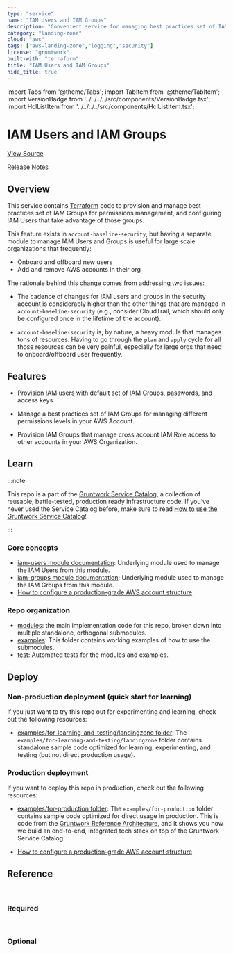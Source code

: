 ```yaml
---
type: "service"
name: "IAM Users and IAM Groups"
description: "Convenient service for managing best practices set of IAM Groups for permissions management, and configuring IAM Users that take advantage of those groups."
category: "landing-zone"
cloud: "aws"
tags: ["aws-landing-zone","logging","security"]
license: "gruntwork"
built-with: "terraform"
title: "IAM Users and IAM Groups"
hide_title: true
---
```


import Tabs from '@theme/Tabs';
import TabItem from '@theme/TabItem';
import VersionBadge from '../../../../src/components/VersionBadge.tsx';
import HclListItem from '../../../../src/components/HclListItem.tsx';

<VersionBadge version="0.85.0" lastModifiedVersion="0.50.2"/>

# IAM Users and IAM Groups


<a href="https://github.com/gruntwork-io/terraform-aws-service-catalog/tree/master/modules/landingzone/iam-users-and-groups" className="link-button">View Source</a>

<a href="https://github.com/gruntwork-io/terraform-aws-service-catalog/releases?q=landingzone%2Fiam-users-and-groups" className="link-button" title="Release notes for only the service catalog versions which impacted this service.">Release Notes</a>

## Overview

This service contains [Terraform](https://www.terraform.io) code to provision and manage best practices set of IAM
Groups for permissions management, and configuring IAM Users that take advantage of those groups.

This feature exists in `account-baseline-security`, but having a separate module to manage IAM Users and Groups is
useful for large scale organizations that frequently:

*   Onboard and offboard new users
*   Add and remove AWS accounts in their org

The rationale behind this change comes from addressing two issues:

*   The cadence of changes for IAM users and groups in the security account is considerably higher than the other things
    that are managed in `account-baseline-security` (e.g., consider CloudTrail, which should only be configured once in
    the lifetime of the account).

*   `account-baseline-security` is, by nature, a heavy module that manages tons of resources. Having to go through the
    `plan` and `apply` cycle for all those resources can be very painful, especially for large orgs that need to
    onboard/offboard user frequently.

## Features

*   Provision IAM users with default set of IAM Groups, passwords, and access keys.

*   Manage a best practices set of IAM Groups for managing different permissions levels in your AWS Account.

*   Provision IAM Groups that manage cross account IAM Role access to other accounts in your AWS Organization.

## Learn

:::note

This repo is a part of the [Gruntwork Service Catalog](https://github.com/gruntwork-io/terraform-aws-service-catalog/),
a collection of reusable, battle-tested, production ready infrastructure code.
If you’ve never used the Service Catalog before, make sure to read
[How to use the Gruntwork Service Catalog](https://docs.gruntwork.io/reference/services/intro/overview)!

:::

### Core concepts

*   [iam-users module documentation](https://github.com/gruntwork-io/terraform-aws-security/tree/master/modules/iam-users): Underlying
    module used to manage the IAM Users from this module.
*   [iam-groups module documentation](https://github.com/gruntwork-io/terraform-aws-security/tree/master/modules/iam-groups): Underlying
    module used to manage the IAM Groups from this module.
*   [How to configure a production-grade AWS account structure](https://docs.gruntwork.io/guides/build-it-yourself/landing-zone/)

### Repo organization

*   [modules](https://github.com/gruntwork-io/terraform-aws-service-catalog/tree/master/modules): the main implementation code for this repo, broken down into multiple standalone, orthogonal submodules.
*   [examples](https://github.com/gruntwork-io/terraform-aws-service-catalog/tree/master/examples): This folder contains working examples of how to use the submodules.
*   [test](https://github.com/gruntwork-io/terraform-aws-service-catalog/tree/master/test): Automated tests for the modules and examples.

## Deploy

### Non-production deployment (quick start for learning)

If you just want to try this repo out for experimenting and learning, check out the following resources:

*   [examples/for-learning-and-testing/landingzone folder](https://github.com/gruntwork-io/terraform-aws-service-catalog/tree/master/examples/for-learning-and-testing/landingzone): The
    `examples/for-learning-and-testing/landingzone` folder contains standalone sample code optimized for learning,
    experimenting, and testing (but not direct production usage).

### Production deployment

If you want to deploy this repo in production, check out the following resources:

*   [examples/for-production folder](https://github.com/gruntwork-io/terraform-aws-service-catalog/tree/master/examples/for-production): The `examples/for-production` folder contains sample code
    optimized for direct usage in production. This is code from the
    [Gruntwork Reference Architecture](https://gruntwork.io/reference-architecture/), and it shows you how we build an
    end-to-end, integrated tech stack on top of the Gruntwork Service Catalog.

*   [How to configure a production-grade AWS account structure](https://docs.gruntwork.io/guides/build-it-yourself/landing-zone/)

## Reference

<Tabs>
<TabItem value="inputs" label="Inputs" default>

<br/>

### Required

<HclListItem name="aws_account_id" requirement="required" description="The AWS Account ID the template should be operated on. This avoids misconfiguration errors caused by environment variables." type="string"/>


<br/>


### Optional

<HclListItem name="auto_deploy_permissions" requirement="optional" description="A list of IAM permissions (e.g. ec2:*) that will be added to an IAM Group for doing automated deployments. NOTE: If <a href=#should_create_iam_group_auto_deploy><code>should_create_iam_group_auto_deploy</code></a> is true, the list must have at least one element (e.g. '*')." type="list" typeDetails="list(string)" defaultValue="[]"/>

<HclListItem name="cloudtrail_kms_key_arn" requirement="optional" description="The ARN of a KMS CMK used to encrypt CloudTrail logs. If set, the logs group will include permissions to decrypt using this CMK." type="string" defaultValue="null"/>

<HclListItem name="cross_account_access_all_group_name" requirement="optional" description="The name of the IAM group that will grant access to all external AWS accounts in <a href=#iam_groups_for_cross_account_access><code>iam_groups_for_cross_account_access</code></a>." type="string" defaultValue="_all-accounts"/>

<HclListItem name="enable_iam_groups" requirement="optional" description="A feature flag to enable or disable the IAM Groups module." type="bool" defaultValue="true"/>

<HclListItem name="force_destroy_users" requirement="optional" description="When destroying this user, destroy even if it has non-Terraform-managed IAM access keys, login profile, or MFA devices. Without <a href=#force_destroy><code>force_destroy</code></a> a user with non-Terraform-managed access keys and login profile will fail to be destroyed." type="bool" defaultValue="false"/>

<HclListItem name="iam_group_developers_permitted_services" requirement="optional" description="A list of AWS services for which the developers IAM Group will receive full permissions. See https://goo.gl/ZyoHlz to find the IAM Service name. For example, to grant developers access only to EC2 and Amazon Machine Learning, use the value ['ec2','machinelearning']. Do NOT add iam to the list of services, or that will grant Developers de facto admin access. If you need to grant iam privileges, just grant the user Full Access." type="list" typeDetails="list(string)" defaultValue="[]"/>

<HclListItem name="iam_group_name_auto_deploy" requirement="optional" description="The name of the IAM Group that allows automated deployment by graning the permissions specified in <a href=#auto_deploy_permissions><code>auto_deploy_permissions</code></a>." type="string" defaultValue="_machine.ecs-auto-deploy"/>

<HclListItem name="iam_group_name_billing" requirement="optional" description="The name to be used for the IAM Group that grants read/write access to all billing features in AWS." type="string" defaultValue="billing"/>

<HclListItem name="iam_group_name_developers" requirement="optional" description="The name to be used for the IAM Group that grants IAM Users a reasonable set of permissions for developers." type="string" defaultValue="developers"/>

<HclListItem name="iam_group_name_full_access" requirement="optional" description="The name to be used for the IAM Group that grants full access to all AWS resources." type="string" defaultValue="full-access"/>

<HclListItem name="iam_group_name_houston_cli" requirement="optional" description="The name of the IAM Group that allows access to houston CLI." type="string" defaultValue="houston-cli-users"/>

<HclListItem name="iam_group_name_iam_admin" requirement="optional" description="The name to be used for the IAM Group that grants IAM administrative access. Effectively grants administrator access." type="string" defaultValue="iam-admin"/>

<HclListItem name="iam_group_name_iam_user_self_mgmt" requirement="optional" description="The name to be used for the IAM Group that grants IAM Users the permissions to manage their own IAM User account." type="string" defaultValue="iam-user-self-mgmt"/>

<HclListItem name="iam_group_name_logs" requirement="optional" description="The name to be used for the IAM Group that grants read access to CloudTrail, AWS Config, and CloudWatch in AWS." type="string" defaultValue="logs"/>

<HclListItem name="iam_group_name_read_only" requirement="optional" description="The name to be used for the IAM Group that grants read-only access to all AWS resources." type="string" defaultValue="read-only"/>

<HclListItem name="iam_group_name_support" requirement="optional" description="The name of the IAM Group that allows access to AWS Support." type="string" defaultValue="support"/>

<HclListItem name="iam_group_name_use_existing_iam_roles" requirement="optional" description="The name to be used for the IAM Group that grants IAM Users the permissions to use existing IAM Roles when launching AWS Resources. This does NOT grant the permission to create new IAM Roles." type="string" defaultValue="use-existing-iam-roles"/>

<HclListItem name="iam_group_names_ssh_grunt_sudo_users" requirement="optional" description="The list of names to be used for the IAM Group that enables its members to SSH as a sudo user into any server configured with the ssh-grunt Gruntwork module. Pass in multiple to configure multiple different IAM groups to control different groupings of access at the server level. Pass in empty list to disable creation of the IAM groups." type="list" typeDetails="list(string)" defaultValue="['ssh-grunt-sudo-users']"/>

<HclListItem name="iam_group_names_ssh_grunt_users" requirement="optional" description="The name to be used for the IAM Group that enables its members to SSH as a non-sudo user into any server configured with the ssh-grunt Gruntwork module. Pass in multiple to configure multiple different IAM groups to control different groupings of access at the server level. Pass in empty list to disable creation of the IAM groups." type="list" typeDetails="list(string)" defaultValue="['ssh-grunt-users']"/>

<HclListItem name="iam_groups_for_cross_account_access" requirement="optional" description="This variable is used to create groups that allow IAM users to assume roles in your other AWS accounts. It should be a list of objects, where each object has the fields '<a href=#group_name><code>group_name</code></a>', which will be used as the name of the IAM group, and '<a href=#iam_role_arns><code>iam_role_arns</code></a>', which is a list of ARNs of IAM Roles that you can assume when part of that group. For each entry in the list of objects, we will create an IAM group that allows users to assume the given IAM role(s) in the other AWS account. This allows you to define all your IAM users in one account (e.g. the users account) and to grant them access to certain IAM roles in other accounts (e.g. the stage, prod, audit accounts)." type="list" typeDetails="list(object({
    group_name    = string
    iam_role_arns = list(string)
  }))" defaultValue="[]"/>

<HclListItem name="iam_policy_iam_user_self_mgmt" requirement="optional" description="The name to be used for the IAM Policy that grants IAM Users the permissions to manage their own IAM User account." type="string" defaultValue="iam-user-self-mgmt"/>

<HclListItem name="iam_role_tags" requirement="optional" description="The tags to apply to all the IAM role resources." type="map" typeDetails="map(string)" defaultValue="{}"/>

<HclListItem name="max_session_duration_human_users" requirement="optional" description="The maximum allowable session duration, in seconds, for the credentials you get when assuming the IAM roles created by this module. This variable applies to all IAM roles created by this module that are intended for people to use, such as allow-read-only-access-from-other-accounts. For IAM roles that are intended for machine users, such as allow-auto-deploy-from-other-accounts, see <a href=#max_session_duration_machine_users><code>max_session_duration_machine_users</code></a>." type="number" defaultValue="43200"/>

<HclListItem name="max_session_duration_machine_users" requirement="optional" description="The maximum allowable session duration, in seconds, for the credentials you get when assuming the IAM roles created by this module. This variable  applies to all IAM roles created by this module that are intended for machine users, such as allow-auto-deploy-from-other-accounts. For IAM roles that are intended for human users, such as allow-read-only-access-from-other-accounts, see <a href=#max_session_duration_human_users><code>max_session_duration_human_users</code></a>." type="number" defaultValue="3600"/>

<HclListItem name="minimum_password_length" requirement="optional" description="Password minimum length." type="number" defaultValue="16"/>

<HclListItem name="password_reset_required" requirement="optional" description="Force the user to reset their password on initial login. Only used for users with <a href=#create_login_profile><code>create_login_profile</code></a> set to true." type="bool" defaultValue="true"/>

<HclListItem name="should_create_iam_group_auto_deploy" requirement="optional" description="Should we create the IAM Group for auto-deploy? Allows automated deployment by granting the permissions specified in <a href=#auto_deploy_permissions><code>auto_deploy_permissions</code></a>. (true or false)" type="bool" defaultValue="false"/>

<HclListItem name="should_create_iam_group_billing" requirement="optional" description="Should we create the IAM Group for billing? Allows read-write access to billing features only. (true or false)" type="bool" defaultValue="false"/>

<HclListItem name="should_create_iam_group_cross_account_access_all" requirement="optional" description="Should we create the IAM Group for access to all external AWS accounts? " type="bool" defaultValue="true"/>

<HclListItem name="should_create_iam_group_developers" requirement="optional" description="Should we create the IAM Group for developers? The permissions of that group are specified via <a href=#iam_group_developers_permitted_services><code>iam_group_developers_permitted_services</code></a>. (true or false)" type="bool" defaultValue="false"/>

<HclListItem name="should_create_iam_group_full_access" requirement="optional" description="Should we create the IAM Group for full access? Allows full access to all AWS resources. (true or false)" type="bool" defaultValue="true"/>

<HclListItem name="should_create_iam_group_houston_cli_users" requirement="optional" description="Should we create the IAM Group for houston CLI users? Allows users to use the houston CLI for managing and deploying services." type="bool" defaultValue="false"/>

<HclListItem name="should_create_iam_group_iam_admin" requirement="optional" description="Should we create the IAM Group for IAM administrator access? Allows users to manage all IAM entities, effectively granting administrator access. (true or false)" type="bool" defaultValue="false"/>

<HclListItem name="should_create_iam_group_logs" requirement="optional" description="Should we create the IAM Group for logs? Allows read access to CloudTrail, AWS Config, and CloudWatch. If <a href=#cloudtrail_kms_key_arn><code>cloudtrail_kms_key_arn</code></a> is set, will also give decrypt access to a KMS CMK. (true or false)" type="bool" defaultValue="false"/>

<HclListItem name="should_create_iam_group_read_only" requirement="optional" description="Should we create the IAM Group for read-only? Allows read-only access to all AWS resources. (true or false)" type="bool" defaultValue="false"/>

<HclListItem name="should_create_iam_group_support" requirement="optional" description="Should we create the IAM Group for support? Allows support access (AWSupportAccess). (true or false)" type="bool" defaultValue="false"/>

<HclListItem name="should_create_iam_group_use_existing_iam_roles" requirement="optional" description="Should we create the IAM Group for use-existing-iam-roles? Allow launching AWS resources with existing IAM Roles, but no ability to create new IAM Roles. (true or false)" type="bool" defaultValue="false"/>

<HclListItem name="should_create_iam_group_user_self_mgmt" requirement="optional" description="Should we create the IAM Group for user self-management? Allows users to manage their own IAM user accounts, but not other IAM users. (true or false)" type="bool" defaultValue="true"/>

<HclListItem name="should_require_mfa" requirement="optional" description="Should we require that all IAM Users use Multi-Factor Authentication for both AWS API calls and the AWS Web Console? (true or false)" type="bool" defaultValue="true"/>

<HclListItem name="users" requirement="optional" description="A map of users to create. The keys are the user names and the values are an object with the optional keys 'groups' (a list of IAM groups to add the user to), 'tags' (a map of tags to apply to the user), '<a href=#pgp_key><code>pgp_key</code></a>' (either a base-64 encoded PGP public key, or a keybase username in the form keybase:username, used to encrypt the user's credentials; required if <a href=#create_login_profile><code>create_login_profile</code></a> or <a href=#create_access_keys><code>create_access_keys</code></a> is true), '<a href=#create_login_profile><code>create_login_profile</code></a>' (if set to true, create a password to login to the AWS Web Console), '<a href=#create_access_keys><code>create_access_keys</code></a>' (if set to true, create access keys for the user), 'path' (the path), and '<a href=#permissions_boundary><code>permissions_boundary</code></a>' (the ARN of the policy that is used to set the permissions boundary for the user)." type="any" defaultValue="{}"/>

</TabItem>
<TabItem value="outputs" label="Outputs">

<br/>

<HclListItem name="billing_iam_group_arn" requirement="required"/>

<HclListItem name="billing_iam_group_name" requirement="required"/>

<HclListItem name="cross_account_access_all_group_arn" requirement="required"/>

<HclListItem name="cross_account_access_all_group_name" requirement="required"/>

<HclListItem name="cross_account_access_group_arns" requirement="required"/>

<HclListItem name="cross_account_access_group_names" requirement="required"/>

<HclListItem name="developers_iam_group_arn" requirement="required"/>

<HclListItem name="developers_iam_group_name" requirement="required"/>

<HclListItem name="full_access_iam_group_arn" requirement="required"/>

<HclListItem name="full_access_iam_group_name" requirement="required"/>

<HclListItem name="houston_cli_users_iam_group_arn" requirement="required"/>

<HclListItem name="houston_cli_users_iam_group_name" requirement="required"/>

<HclListItem name="iam_admin_iam_group_arn" requirement="required"/>

<HclListItem name="iam_admin_iam_group_name" requirement="required"/>

<HclListItem name="iam_admin_iam_policy_arn" requirement="required"/>

<HclListItem name="iam_self_mgmt_iam_group_arn" requirement="required"/>

<HclListItem name="iam_self_mgmt_iam_group_name" requirement="required"/>

<HclListItem name="iam_self_mgmt_iam_policy_arn" requirement="required"/>

<HclListItem name="logs_iam_group_arn" requirement="required"/>

<HclListItem name="logs_iam_group_name" requirement="required"/>

<HclListItem name="read_only_iam_group_arn" requirement="required"/>

<HclListItem name="read_only_iam_group_name" requirement="required"/>

<HclListItem name="require_mfa_policy" requirement="required"/>

<HclListItem name="ssh_grunt_sudo_users_group_arns" requirement="required"/>

<HclListItem name="ssh_grunt_sudo_users_group_names" requirement="required"/>

<HclListItem name="ssh_grunt_users_group_arns" requirement="required"/>

<HclListItem name="ssh_grunt_users_group_names" requirement="required"/>

<HclListItem name="support_iam_group_arn" requirement="required"/>

<HclListItem name="support_iam_group_name" requirement="required"/>

<HclListItem name="use_existing_iam_roles_iam_group_arn" requirement="required"/>

<HclListItem name="use_existing_iam_roles_iam_group_name" requirement="required"/>

<HclListItem name="user_access_keys" requirement="required" description="A map of usernames to that user's access keys (a map with keys <a href=#access_key_id><code>access_key_id</code></a> and <a href=#secret_access_key><code>secret_access_key</code></a>), with the <a href=#secret_access_key><code>secret_access_key</code></a> encrypted with that user's PGP key (only shows up for users with <a href=#create_access_keys><code>create_access_keys</code></a> = true). You can decrypt the <a href=#secret_access_key><code>secret_access_key</code></a> on the CLI: echo <<a href=#secret_access_key><code>secret_access_key</code></a>> | base64 --decode | keybase pgp decrypt"/>

<HclListItem name="user_arns" requirement="required" description="A map of usernames to the ARN for that IAM user."/>

<HclListItem name="user_passwords" requirement="required" description="A map of usernames to that user's AWS Web Console password, encrypted with that user's PGP key (only shows up for users with <a href=#create_login_profile><code>create_login_profile</code></a> = true). You can decrypt the password on the CLI: echo <password> | base64 --decode | keybase pgp decrypt"/>

</TabItem>
</Tabs>


<!-- ##DOCS-SOURCER-START
{"sourcePlugin":"service-catalog-api","hash":"f45bd135831e81d7f23141a624cd4025"}
##DOCS-SOURCER-END -->
